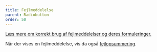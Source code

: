 ```yaml
---
title: Fejlmeddelelse
parent: Radiobutton
order: 50
---
```


<a href="/komponenter/fejlangivelse/fejlmeddelelser/#radioknapper">Læs mere om korrekt brug af fejlmeddelelser og deres formuleringer.</a>

Når der vises en fejlmeddelelse, vis da også <a href="/komponenter/fejlangivelse/fejlopsummering/">fejlopsummering</a>.
